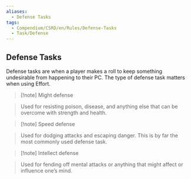 ```yaml
---
aliases:
  - Defense Tasks
tags:
  - Compendium/CSRD/en/Rules/Defense-Tasks
  - Task/Defense
---
```

## Defense Tasks  
Defense tasks are when a player makes a roll to keep something undesirable from happening to their PC. The type of defense task matters when using Effort.  
  
>[!note] Might defense  
> Used for resisting poison, disease, and anything else that can be overcome with strength and health.  
  
>[!note] Speed defense  
>Used for dodging attacks and escaping danger. This is by far the most commonly used defense task.  
  
>[!note] Intellect defense  
>Used for fending off mental attacks or anything that might affect or influence one’s mind.